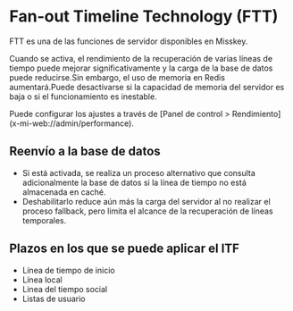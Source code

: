 # Fan-out Timeline Technology (FTT)

FTT es una de las funciones de servidor disponibles en Misskey.

Cuando se activa, el rendimiento de la recuperación de varias líneas de tiempo puede mejorar significativamente y la carga de la base de datos puede reducirse.Sin embargo, el uso de memoria en Redis aumentará.Puede desactivarse si la capacidad de memoria del servidor es baja o si el funcionamiento es inestable.

Puede configurar los ajustes a través de [Panel de control > Rendimiento] (x-mi-web://admin/performance).

## Reenvío a la base de datos

- Si está activada, se realiza un proceso alternativo que consulta adicionalmente la base de datos si la línea de tiempo no está almacenada en caché.
- Deshabilitarlo reduce aún más la carga del servidor al no realizar el proceso fallback, pero limita el alcance de la recuperación de líneas temporales.

## Plazos en los que se puede aplicar el ITF

- Línea de tiempo de inicio
- Línea local
- Linea del tiempo social
- Listas de usuario
